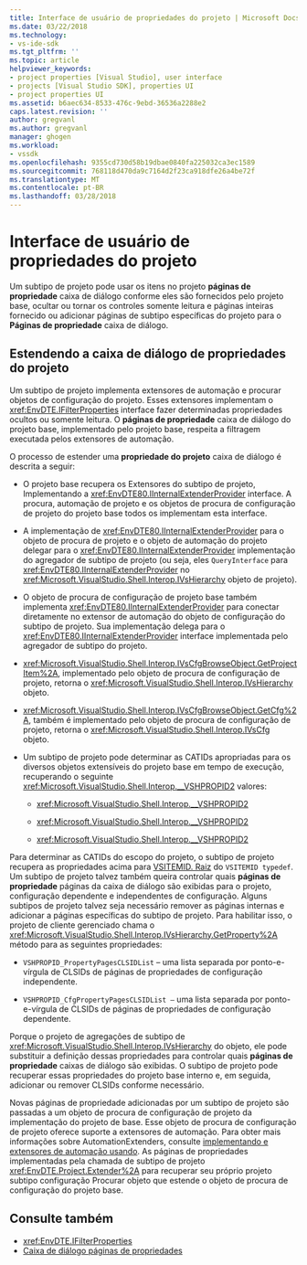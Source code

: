 ```yaml
---
title: Interface de usuário de propriedades do projeto | Microsoft Docs
ms.date: 03/22/2018
ms.technology:
- vs-ide-sdk
ms.tgt_pltfrm: ''
ms.topic: article
helpviewer_keywords:
- project properties [Visual Studio], user interface
- projects [Visual Studio SDK], properties UI
- project properties UI
ms.assetid: b6aec634-8533-476c-9ebd-36536a2288e2
caps.latest.revision: ''
author: gregvanl
ms.author: gregvanl
manager: ghogen
ms.workload:
- vssdk
ms.openlocfilehash: 9355cd730d58b19dbae0840fa225032ca3ec1589
ms.sourcegitcommit: 768118d470da9c7164d2f23ca918dfe26a4be72f
ms.translationtype: MT
ms.contentlocale: pt-BR
ms.lasthandoff: 03/28/2018
---
```

# <a name="project-property-user-interface"></a>Interface de usuário de propriedades do projeto
Um subtipo de projeto pode usar os itens no projeto **páginas de propriedade** caixa de diálogo conforme eles são fornecidos pelo projeto base, ocultar ou tornar os controles somente leitura e páginas inteiras fornecido ou adicionar páginas de subtipo específicas do projeto para o **Páginas de propriedade** caixa de diálogo.

## <a name="extending-the-project-property-dialog-box"></a>Estendendo a caixa de diálogo de propriedades do projeto
 Um subtipo de projeto implementa extensores de automação e procurar objetos de configuração do projeto. Esses extensores implementam o <xref:EnvDTE.IFilterProperties> interface fazer determinadas propriedades ocultos ou somente leitura. O **páginas de propriedade** caixa de diálogo do projeto base, implementado pelo projeto base, respeita a filtragem executada pelos extensores de automação.

 O processo de estender uma **propriedade do projeto** caixa de diálogo é descrita a seguir:

-   O projeto base recupera os Extensores do subtipo de projeto, Implementando a <xref:EnvDTE80.IInternalExtenderProvider> interface. A procura, automação de projeto e os objetos de procura de configuração de projeto do projeto base todos os implementam esta interface.

-   A implementação de <xref:EnvDTE80.IInternalExtenderProvider> para o objeto de procura de projeto e o objeto de automação do projeto delegar para o <xref:EnvDTE80.IInternalExtenderProvider> implementação do agregador de subtipo de projeto (ou seja, eles `QueryInterface` para <xref:EnvDTE80.IInternalExtenderProvider> no <xref:Microsoft.VisualStudio.Shell.Interop.IVsHierarchy> objeto de projeto).

-   O objeto de procura de configuração de projeto base também implementa <xref:EnvDTE80.IInternalExtenderProvider> para conectar diretamente no extensor de automação do objeto de configuração do subtipo de projeto. Sua implementação delega para o <xref:EnvDTE80.IInternalExtenderProvider> interface implementada pelo agregador de subtipo do projeto.

-   <xref:Microsoft.VisualStudio.Shell.Interop.IVsCfgBrowseObject.GetProjectItem%2A>, implementado pelo objeto de procura de configuração de projeto, retorna o <xref:Microsoft.VisualStudio.Shell.Interop.IVsHierarchy> objeto.

-   <xref:Microsoft.VisualStudio.Shell.Interop.IVsCfgBrowseObject.GetCfg%2A>, também é implementado pelo objeto de procura de configuração de projeto, retorna o <xref:Microsoft.VisualStudio.Shell.Interop.IVsCfg> objeto.

-   Um subtipo de projeto pode determinar as CATIDs apropriadas para os diversos objetos extensíveis do projeto base em tempo de execução, recuperando o seguinte <xref:Microsoft.VisualStudio.Shell.Interop.__VSHPROPID2> valores:

    -   <xref:Microsoft.VisualStudio.Shell.Interop.__VSHPROPID2>

    -   <xref:Microsoft.VisualStudio.Shell.Interop.__VSHPROPID2>

    -   <xref:Microsoft.VisualStudio.Shell.Interop.__VSHPROPID2>

Para determinar as CATIDs do escopo do projeto, o subtipo de projeto recupera as propriedades acima para [VSITEMID. Raiz](<xref:Microsoft.VisualStudio.VSConstants.VSITEMID#Microsoft_VisualStudio_VSConstants_VSITEMID_Root>) do `VSITEMID typedef`. Um subtipo de projeto talvez também queira controlar quais **páginas de propriedade** páginas da caixa de diálogo são exibidas para o projeto, configuração dependente e independentes de configuração. Alguns subtipos de projeto talvez seja necessário remover as páginas internas e adicionar a páginas específicas do subtipo de projeto. Para habilitar isso, o projeto de cliente gerenciado chama o <xref:Microsoft.VisualStudio.Shell.Interop.IVsHierarchy.GetProperty%2A> método para as seguintes propriedades:

-   `VSHPROPID_PropertyPagesCLSIDList` – uma lista separada por ponto-e-vírgula de CLSIDs de páginas de propriedades de configuração independente.

-   `VSHPROPID_CfgPropertyPagesCLSIDList —` uma lista separada por ponto-e-vírgula de CLSIDs de páginas de propriedades de configuração dependente.

Porque o projeto de agregações de subtipo de <xref:Microsoft.VisualStudio.Shell.Interop.IVsHierarchy> do objeto, ele pode substituir a definição dessas propriedades para controlar quais **páginas de propriedade** caixas de diálogo são exibidas. O subtipo de projeto pode recuperar essas propriedades do projeto base interno e, em seguida, adicionar ou remover CLSIDs conforme necessário.

Novas páginas de propriedade adicionadas por um subtipo de projeto são passadas a um objeto de procura de configuração de projeto da implementação do projeto de base. Esse objeto de procura de configuração de projeto oferece suporte a extensores de automação. Para obter mais informações sobre AutomationExtenders, consulte [implementando e extensores de automação usando](http://msdn.microsoft.com/Library/0d5c218c-f412-4b28-ab0c-33a611f62356). As páginas de propriedades implementadas pela chamada de subtipo de projeto <xref:EnvDTE.Project.Extender%2A> para recuperar seu próprio projeto subtipo configuração Procurar objeto que estende o objeto de procura de configuração do projeto base.

## <a name="see-also"></a>Consulte também

- <xref:EnvDTE.IFilterProperties>
- [Caixa de diálogo páginas de propriedades](http://msdn.microsoft.com/en-us/4a3d34ac-ed03-45e8-ae60-a0e1aad300e4)